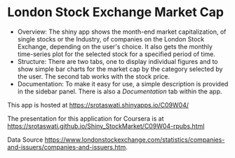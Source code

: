 London Stock Exchange Market Cap
========================================================

- Overview: The shiny app shows the month-end market capitalization, of single stocks or the Industry, of companies on the London Stock Exchange, depending on the user's choice. It also gets the monthly time-series plot for the selected stock for a specified period of time.
- Structure: There are two tabs, one to display individual figures and to show simple bar charts for the market cap by the category selected by the user. The second tab works with the stock price. 
- Documentation: To make it easy for use, a simple description is provided in the sidebar panel. There is also a *Documentation* tab within the app.

This app is hosted at <https://srotaswati.shinyapps.io/C09W04/>

The presentation for this application for Coursera is at <https://srotaswati.github.io/Shiny_StockMarket/C09W04-rpubs.html>

Data Source  <https://www.londonstockexchange.com/statistics/companies-and-issuers/companies-and-issuers.htm>.


